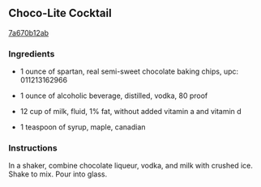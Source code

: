## Choco-Lite Cocktail

[7a670b12ab](http://www.food.com/recipe/choco-lite-cocktail-423420)

### Ingredients

 - 1 ounce of spartan, real semi-sweet chocolate baking chips, upc: 011213162966

 - 1 ounce of alcoholic beverage, distilled, vodka, 80 proof

 - 12 cup of milk, fluid, 1% fat, without added vitamin a and vitamin d

 - 1 teaspoon of syrup, maple, canadian

### Instructions

In a shaker, combine chocolate liqueur, vodka, and milk with crushed ice. Shake to mix. Pour into glass.